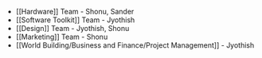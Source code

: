 * [[Hardware]] Team - Shonu, Sander
* [[Software Toolkit]] Team - Jyothish
* [[Design]] Team - Jyothish, Shonu
* [[Marketing]] Team - Shonu
* [[World Building/Business and Finance/Project Management]] - Jyothish